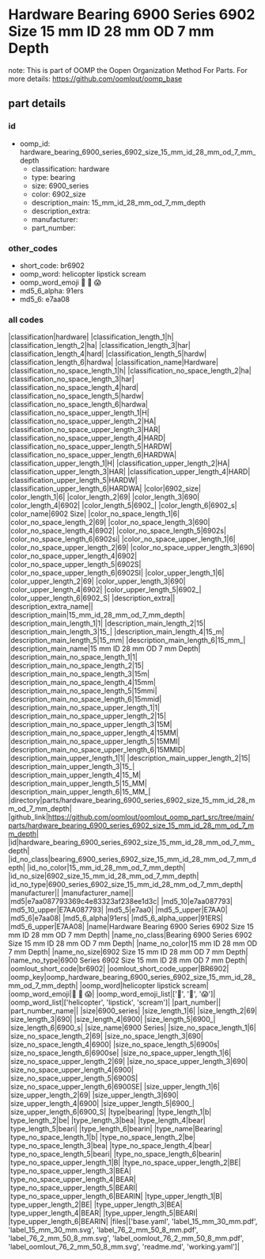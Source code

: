 # Hardware Bearing 6900 Series 6902 Size 15 mm ID 28 mm OD 7 mm Depth  

note: This is part of OOMP the Oopen Organization Method For Parts. For more details: https://github.com/oomlout/oomp_base

##  part details





### id
* oomp_id: hardware_bearing_6900_series_6902_size_15_mm_id_28_mm_od_7_mm_depth
  * classification: hardware
  * type: bearing
  * size: 6900_series
  * color: 6902_size
  * description_main: 15_mm_id_28_mm_od_7_mm_depth
  * description_extra: 
  * manufacturer: 
  * part_number: 

### other_codes
* short_code: br6902
* oomp_word: helicopter lipstick scream
* oomp_word_emoji :helicopter: :lipstick: :scream:
* md5_6_alpha: 91ers
* md5_6: e7aa08

### all codes 
|classification|hardware|
|classification_length_1|h|
|classification_length_2|ha|
|classification_length_3|har|
|classification_length_4|hard|
|classification_length_5|hardw|
|classification_length_6|hardwa|
|classification_name|Hardware|
|classification_no_space_length_1|h|
|classification_no_space_length_2|ha|
|classification_no_space_length_3|har|
|classification_no_space_length_4|hard|
|classification_no_space_length_5|hardw|
|classification_no_space_length_6|hardwa|
|classification_no_space_upper_length_1|H|
|classification_no_space_upper_length_2|HA|
|classification_no_space_upper_length_3|HAR|
|classification_no_space_upper_length_4|HARD|
|classification_no_space_upper_length_5|HARDW|
|classification_no_space_upper_length_6|HARDWA|
|classification_upper_length_1|H|
|classification_upper_length_2|HA|
|classification_upper_length_3|HAR|
|classification_upper_length_4|HARD|
|classification_upper_length_5|HARDW|
|classification_upper_length_6|HARDWA|
|color|6902_size|
|color_length_1|6|
|color_length_2|69|
|color_length_3|690|
|color_length_4|6902|
|color_length_5|6902_|
|color_length_6|6902_s|
|color_name|6902 Size|
|color_no_space_length_1|6|
|color_no_space_length_2|69|
|color_no_space_length_3|690|
|color_no_space_length_4|6902|
|color_no_space_length_5|6902s|
|color_no_space_length_6|6902si|
|color_no_space_upper_length_1|6|
|color_no_space_upper_length_2|69|
|color_no_space_upper_length_3|690|
|color_no_space_upper_length_4|6902|
|color_no_space_upper_length_5|6902S|
|color_no_space_upper_length_6|6902SI|
|color_upper_length_1|6|
|color_upper_length_2|69|
|color_upper_length_3|690|
|color_upper_length_4|6902|
|color_upper_length_5|6902_|
|color_upper_length_6|6902_S|
|description_extra||
|description_extra_name||
|description_main|15_mm_id_28_mm_od_7_mm_depth|
|description_main_length_1|1|
|description_main_length_2|15|
|description_main_length_3|15_|
|description_main_length_4|15_m|
|description_main_length_5|15_mm|
|description_main_length_6|15_mm_|
|description_main_name|15 mm ID 28 mm OD 7 mm Depth|
|description_main_no_space_length_1|1|
|description_main_no_space_length_2|15|
|description_main_no_space_length_3|15m|
|description_main_no_space_length_4|15mm|
|description_main_no_space_length_5|15mmi|
|description_main_no_space_length_6|15mmid|
|description_main_no_space_upper_length_1|1|
|description_main_no_space_upper_length_2|15|
|description_main_no_space_upper_length_3|15M|
|description_main_no_space_upper_length_4|15MM|
|description_main_no_space_upper_length_5|15MMI|
|description_main_no_space_upper_length_6|15MMID|
|description_main_upper_length_1|1|
|description_main_upper_length_2|15|
|description_main_upper_length_3|15_|
|description_main_upper_length_4|15_M|
|description_main_upper_length_5|15_MM|
|description_main_upper_length_6|15_MM_|
|directory|parts/hardware_bearing_6900_series_6902_size_15_mm_id_28_mm_od_7_mm_depth|
|github_link|https://github.com/oomlout/oomlout_oomp_part_src/tree/main/parts/hardware_bearing_6900_series_6902_size_15_mm_id_28_mm_od_7_mm_depth|
|id|hardware_bearing_6900_series_6902_size_15_mm_id_28_mm_od_7_mm_depth|
|id_no_class|bearing_6900_series_6902_size_15_mm_id_28_mm_od_7_mm_depth|
|id_no_color|15_mm_id_28_mm_od_7_mm_depth|
|id_no_size|6902_size_15_mm_id_28_mm_od_7_mm_depth|
|id_no_type|6900_series_6902_size_15_mm_id_28_mm_od_7_mm_depth|
|manufacturer||
|manufacturer_name||
|md5|e7aa087793369c4e83323af238ee1d3c|
|md5_10|e7aa087793|
|md5_10_upper|E7AA087793|
|md5_5|e7aa0|
|md5_5_upper|E7AA0|
|md5_6|e7aa08|
|md5_6_alpha|91ers|
|md5_6_alpha_upper|91ERS|
|md5_6_upper|E7AA08|
|name|Hardware Bearing 6900 Series 6902 Size 15 mm ID 28 mm OD 7 mm Depth|
|name_no_class|Bearing 6900 Series 6902 Size 15 mm ID 28 mm OD 7 mm Depth|
|name_no_color|15 mm ID 28 mm OD 7 mm Depth|
|name_no_size|6902 Size 15 mm ID 28 mm OD 7 mm Depth|
|name_no_type|6900 Series 6902 Size 15 mm ID 28 mm OD 7 mm Depth|
|oomlout_short_code|br6902|
|oomlout_short_code_upper|BR6902|
|oomp_key|oomp_hardware_bearing_6900_series_6902_size_15_mm_id_28_mm_od_7_mm_depth|
|oomp_word|helicopter lipstick scream|
|oomp_word_emoji|:helicopter: :lipstick: :scream:|
|oomp_word_emoji_list|[':helicopter:', ':lipstick:', ':scream:']|
|oomp_word_list|['helicopter', 'lipstick', 'scream']|
|part_number||
|part_number_name||
|size|6900_series|
|size_length_1|6|
|size_length_2|69|
|size_length_3|690|
|size_length_4|6900|
|size_length_5|6900_|
|size_length_6|6900_s|
|size_name|6900 Series|
|size_no_space_length_1|6|
|size_no_space_length_2|69|
|size_no_space_length_3|690|
|size_no_space_length_4|6900|
|size_no_space_length_5|6900s|
|size_no_space_length_6|6900se|
|size_no_space_upper_length_1|6|
|size_no_space_upper_length_2|69|
|size_no_space_upper_length_3|690|
|size_no_space_upper_length_4|6900|
|size_no_space_upper_length_5|6900S|
|size_no_space_upper_length_6|6900SE|
|size_upper_length_1|6|
|size_upper_length_2|69|
|size_upper_length_3|690|
|size_upper_length_4|6900|
|size_upper_length_5|6900_|
|size_upper_length_6|6900_S|
|type|bearing|
|type_length_1|b|
|type_length_2|be|
|type_length_3|bea|
|type_length_4|bear|
|type_length_5|beari|
|type_length_6|bearin|
|type_name|Bearing|
|type_no_space_length_1|b|
|type_no_space_length_2|be|
|type_no_space_length_3|bea|
|type_no_space_length_4|bear|
|type_no_space_length_5|beari|
|type_no_space_length_6|bearin|
|type_no_space_upper_length_1|B|
|type_no_space_upper_length_2|BE|
|type_no_space_upper_length_3|BEA|
|type_no_space_upper_length_4|BEAR|
|type_no_space_upper_length_5|BEARI|
|type_no_space_upper_length_6|BEARIN|
|type_upper_length_1|B|
|type_upper_length_2|BE|
|type_upper_length_3|BEA|
|type_upper_length_4|BEAR|
|type_upper_length_5|BEARI|
|type_upper_length_6|BEARIN|
|files|['base.yaml', 'label_15_mm_30_mm.pdf', 'label_15_mm_30_mm.svg', 'label_76_2_mm_50_8_mm.pdf', 'label_76_2_mm_50_8_mm.svg', 'label_oomlout_76_2_mm_50_8_mm.pdf', 'label_oomlout_76_2_mm_50_8_mm.svg', 'readme.md', 'working.yaml']|
